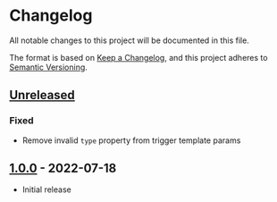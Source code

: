 # Changelog

All notable changes to this project will be documented in this file.

The format is based on [Keep a Changelog](https://keepachangelog.com/en/1.0.0/),
and this project adheres to [Semantic Versioning](https://semver.org/spec/v2.0.0.html).

## [Unreleased]

### Fixed

- Remove invalid `type` property from trigger template params

## [1.0.0] - 2022-07-18

- Initial release

[Unreleased]: https://github.com/giantswarm/capi-image-builder/compare/v1.0.0...HEAD
[1.0.0]: https://github.com/giantswarm/capi-image-builder/releases/tag/v1.0.0

